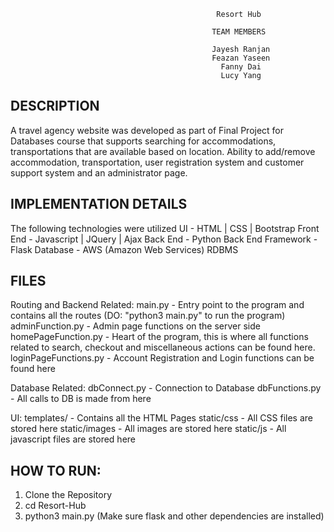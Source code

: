                                                   Resort Hub

                                                 TEAM MEMBERS 
                                                 
                                                 Jayesh Ranjan
                                                 Feazan Yaseen
                                                   Fanny Dai
                                                   Lucy Yang

DESCRIPTION
-----------
A travel agency website was developed as part of Final Project for Databases course that supports searching for
accommodations, transportations that are available based on location. Ability to add/remove accommodation,
transportation, user registration system and customer support system and an administrator page.


IMPLEMENTATION DETAILS
----------------------
The following technologies were utilized
UI - HTML | CSS | Bootstrap
Front End - Javascript | JQuery | Ajax
Back End - Python
Back End Framework - Flask
Database - AWS (Amazon Web Services) RDBMS

FILES
-----
Routing and Backend Related:
main.py - Entry point to the program and contains all the routes (DO: "python3 main.py" to run the program) 
adminFunction.py - Admin page functions on the server side
homePageFunction.py - Heart of the program, this is where all functions related to search, checkout
                      and miscellaneous actions can be found here. 
loginPageFunctions.py - Account Registration and Login functions can be found here

Database Related:
dbConnect.py - Connection to Database
dbFunctions.py - All calls to DB is made from here

UI:
templates/ - Contains all the HTML Pages
static/css - All CSS files are stored here
static/images - All images are stored here
static/js - All javascript files are stored here


HOW TO RUN:
----------
1) Clone the Repository
2) cd Resort-Hub
3) python3 main.py (Make sure flask and other dependencies are installed)
